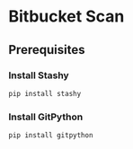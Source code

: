 # Bitbucket Scan

## Prerequisites

### Install Stashy
```sh
pip install stashy
```

### Install GitPython
```sh
pip install gitpython
```

